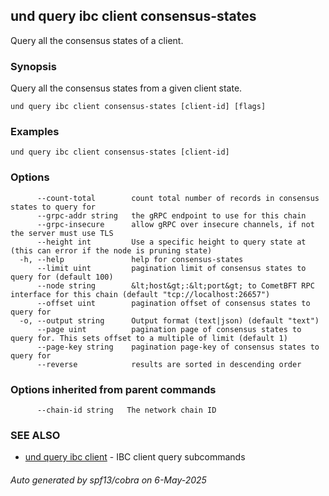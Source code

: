 ## und query ibc client consensus-states

Query all the consensus states of a client.

### Synopsis

Query all the consensus states from a given client state.

```
und query ibc client consensus-states [client-id] [flags]
```

### Examples

```
und query ibc client consensus-states [client-id]
```

### Options

```
      --count-total        count total number of records in consensus states to query for
      --grpc-addr string   the gRPC endpoint to use for this chain
      --grpc-insecure      allow gRPC over insecure channels, if not the server must use TLS
      --height int         Use a specific height to query state at (this can error if the node is pruning state)
  -h, --help               help for consensus-states
      --limit uint         pagination limit of consensus states to query for (default 100)
      --node string        &lt;host&gt;:&lt;port&gt; to CometBFT RPC interface for this chain (default "tcp://localhost:26657")
      --offset uint        pagination offset of consensus states to query for
  -o, --output string      Output format (text|json) (default "text")
      --page uint          pagination page of consensus states to query for. This sets offset to a multiple of limit (default 1)
      --page-key string    pagination page-key of consensus states to query for
      --reverse            results are sorted in descending order
```

### Options inherited from parent commands

```
      --chain-id string   The network chain ID
```

### SEE ALSO

* [und query ibc client](und_query_ibc_client.md)	 - IBC client query subcommands

###### Auto generated by spf13/cobra on 6-May-2025
